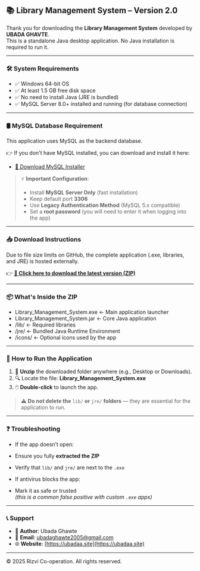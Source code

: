 ## 📚 Library Management System – Version 2.0

Thank you for downloading the **Library Management System** developed by **UBADA GHAVTE**.  
This is a standalone Java desktop application. No Java installation is required to run it.

---

### 🛠 System Requirements

- ✅ Windows 64-bit OS  
- ✅ At least 1.5 GB free disk space  
- ✅ No need to install Java (JRE is bundled)
- ✅ MySQL Server 8.0+ installed and running (for database connection)

---

### 🛢️ MySQL Database Requirement

This application uses MySQL as the backend database.

👉 If you don't have MySQL installed, you can download and install it here:
- [🔗 Download MySQL Installer](https://dev.mysql.com/downloads/installer/)

> ⚡ **Important Configuration**:
> - Install **MySQL Server Only** (fast installation)
> - Keep default port **3306**
> - Use **Legacy Authentication Method** (MySQL 5.x compatible)
> - Set a **root password** (you will need to enter it when logging into the app)

---

### 📥 Download Instructions

Due to file size limits on GitHub, the complete application (.exe, libraries, and JRE) is hosted externally.

👉 [**🔗 Click here to download the latest version (ZIP)**](https://shorturl.at/jWEt0)

---

### 📦 What's Inside the ZIP

- Library_Management_System.exe ← Main application launcher 
- Library_Management_System.jar ← Core Java application 
- /lib/ ← Required libraries 
- /jre/ ← Bundled Java Runtime Environment 
- /icons/ ← Optional icons used by the app

---

### 🚀 How to Run the Application

1. 📁 **Unzip** the downloaded folder anywhere (e.g., Desktop or Downloads).
2. 🔍 Locate the file: **Library_Management_System.exe**
3. 🖱️ **Double-click** to launch the app.

> ⚠️ **Do not delete the** `lib/` **or** `jre/` **folders** — they are essential for the application to run.

---

### ❓ Troubleshooting

- If the app doesn’t open:
- Ensure you fully **extracted the ZIP**
- Verify that `lib/` and `jre/` are next to the `.exe`

- If antivirus blocks the app:
- Mark it as safe or trusted  
*(this is a common false positive with custom `.exe` apps)*

---

### 📞 Support

- 👤 **Author**: Ubada Ghawte  
- 📧 **Email**: ubadaghawte2005@gmail.com  
- 🌐 **Website**: [https://ubadaa.site](https://ubadaa.site)

---

© 2025 Rizvi Co-operation. All rights reserved.
